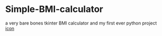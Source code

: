 # Simple-BMI-calculator
a very bare bones tkinter BMI calculator and my first ever python project
<a href='https://www.flaticon.com/free-icon/bmi_4349072?term=bmi&page=1&position=3&origin=tag&related_id=4349072'>icon</a>
